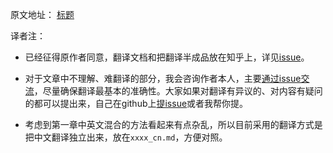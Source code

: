 原文地址：
[标题](https://cfsamson.github.io/book-exploring-async-basics/3_1_communicating_with_the_os.html)

译者注：

- 已经征得原作者同意，翻译文档和把翻译半成品放在知乎上，详见[issue](https://github.com/cfsamson/book-exploring-async-basics/issues/28)。

- 对于文章中不理解、难翻译的部分，我会咨询作者本人，主要[通过issue交流](https://github.com/cfsamson/book-exploring-async-basics/issues/28)，尽量确保翻译最基本的准确性。大家如果对翻译有异议的、对内容有疑问的都可以提出来，自己在github上[提issue](https://github.com/cfsamson/book-exploring-async-basics/issues/)或者我帮你提。
- 考虑到第一章中英文混合的方法看起来有点杂乱，所以目前采用的翻译方式是把中文翻译独立出来，放在`xxxx_cn.md`，方便对照。

